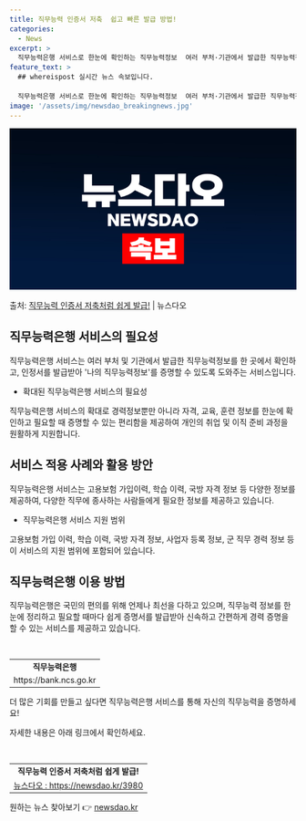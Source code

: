 ```yaml
---
title: 직무능력 인증서 저축  쉽고 빠른 발급 방법!
categories:
  - News
excerpt: >
  직무능력은행 서비스로 한눈에 확인하는 직무능력정보  여러 부처·기관에서 발급한 직무능력정보를 한 곳에서 한 …
feature_text: >
  ## whereispost 실시간 뉴스 속보입니다.

  직무능력은행 서비스로 한눈에 확인하는 직무능력정보  여러 부처·기관에서 발급한 직무능력정보를 한 곳에서 한 …
image: '/assets/img/newsdao_breakingnews.jpg'
---
```


![뉴스다오 속보](/assets/img/newsdao_breakingnews.jpg)

<p>출처: <a href="https://newsdao.kr/3980" rel="dofollow">직무능력 인증서 저축처럼 쉽게 발급!</a> | 뉴스다오</p>

<h2 data-ke-size="size26">직무능력은행 서비스의 필요성</h2>
<p data-ke-size="size16">직무능력은행 서비스는 여러 부처 및 기관에서 발급한 직무능력정보를 한 곳에서 확인하고, 인정서를 발급받아 '나의 직무능력정보'를 증명할 수 있도록 도와주는 서비스입니다.</p>
<ul>
<li>확대된 직무능력은행 서비스의 필요성</li>
</ul>
<p data-ke-size="size16">직무능력은행 서비스의 확대로 경력정보뿐만 아니라 자격, 교육, 훈련 정보를 한눈에 확인하고 필요할 때 증명할 수 있는 편리함을 제공하여 개인의 취업 및 이직 준비 과정을 원활하게 지원합니다.</p>

<h2 data-ke-size="size26">서비스 적용 사례와 활용 방안</h2>
<p data-ke-size="size16">직무능력은행 서비스는 고용보험 가입이력, 학습 이력, 국방 자격 정보 등 다양한 정보를 제공하여, 다양한 직무에 종사하는 사람들에게 필요한 정보를 제공하고 있습니다.</p>
<ul>
<li>직무능력은행 서비스 지원 범위</li>
</ul>
<p data-ke-size="size16">고용보험 가입 이력, 학습 이력, 국방 자격 정보, 사업자 등록 정보, 군 직무 경력 정보 등이 서비스의 지원 범위에 포함되어 있습니다.</p>

<h2 data-ke-size="size26">직무능력은행 이용 방법</h2>
<p data-ke-size="size16">직무능력은행은 국민의 편의를 위해 언제나 최선을 다하고 있으며, 직무능력 정보를 한눈에 정리하고 필요할 때마다 쉽게 증명서를 발급받아 신속하고 간편하게 경력 증명을 할 수 있는 서비스를 제공하고 있습니다.</p>
<p data-ke-size="size16">&nbsp;</p>
<table>
<tbody>
<tr>
<td style="text-align: center; height: 17px;"><b>직무능력은행</b></td>
</tr>
<tr>
<td style="text-align: center; height: 17px;">https://bank.ncs.go.kr</td>
</tr>
</tbody>
</table>
<p data-ke-size="size16">더 많은 기회를 만들고 싶다면 직무능력은행 서비스를 통해 자신의 직무능력을 증명하세요!</p>
<p data-ke-size="size16">자세한 내용은 아래 링크에서 확인하세요.</p>
<p data-ke-size="size16">&nbsp;</p>
<table>
<tbody>
<tr>
<td style="text-align: center; height: 17px;"><b>직무능력 인증서 저축처럼 쉽게 발급!</b></td>
</tr>
<tr>
<td style="text-align: center; height: 17px;"><a href="https://newsdao.kr/3980">뉴스다오  : https://newsdao.kr/3980</a></td>
</tr>
</tbody>
</table> 

원하는 뉴스 찾아보기 👉 <a href="https://newsdao.kr" rel="dofollow">newsdao.kr</a>


